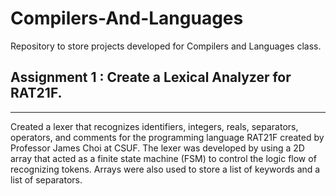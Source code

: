 # Compilers-And-Languages
Repository to store projects developed for Compilers and Languages class.

## Assignment 1 : Create a Lexical Analyzer for RAT21F.
---------------------------------------------------------
Created a lexer that recognizes identifiers, integers, reals, separators, operators, and comments for the programming language RAT21F created by Professor James Choi at CSUF.
The lexer was developed by using a 2D array that acted as a finite state machine (FSM) to control the logic flow of recognizing tokens.
Arrays were also used to store a list of keywords and a list of separators.

